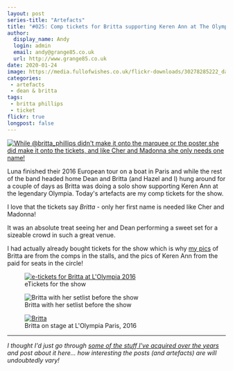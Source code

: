 ```yaml
---
layout: post
series-title: "Artefacts" 
title: "#025: Comp tickets for Britta supporting Keren Ann at The Olympia"
author:
  display_name: Andy
  login: admin
  email: andy@grange85.co.uk
  url: http://www.grange85.co.uk
date: 2020-01-24
image: https://media.fullofwishes.co.uk/flickr-downloads/30278285222_da54ae55fe_c.jpg
categories:
 - artefacts
 - dean & britta
tags:
 - britta phillips
 - ticket
flickr: true
longpost: false
---
```

<a data-flickr-embed="true" href="https://www.flickr.com/photos/grange85/30278285222/in/photolist-N8A8jo-H4Fzqo-9LnB33-9LnB8h-9LjPbp" title="While @britta_phillips didn&#x27;t make it onto the marquee or the poster she did make it onto the tickets, and like Cher and Madonna she only needs one name!"><img src="https://media.fullofwishes.co.uk/flickr-downloads/30278285222_da54ae55fe_c.jpg" alt="While @britta_phillips didn&#x27;t make it onto the marquee or the poster she did make it onto the tickets, and like Cher and Madonna she only needs one name!"></a>

Luna finished their 2016 European tour on a boat in Paris and while the rest of the band headed home Dean and Britta (and Hazel and I) hung around for a couple of days as Britta was doing a solo show supporting Keren Ann at the legendary Olympia. Today's artefacts are my comp tickets for the show.

I love that the tickets say _Britta_ - only her first name is needed like Cher and Madonna!

It was an absolute treat seeing her and Dean performing a sweet set for a sizeable crowd in such a great venue.

I had actually already bought tickets for the show which is why [my pics](https://www.flickr.com/photos/grange85/albums/72157675250349246) of Britta are from the comps in the stalls, and the pics of Keren Ann from the paid for seats in the circle!

<figure class="caption aligncenter"><a data-flickr-embed="true" href="https://www.flickr.com/photos/grange85/49433721433/in/dateposted-public/" title="e-tickets for Britta at L&#x27;Olympia 2016"><img src="https://live.staticflickr.com/65535/49433721433_70b1838b18_c.jpg" alt="e-tickets for Britta at L&#x27;Olympia 2016"></a><figcaption class="caption-text">eTickets for the show</figcaption></figure>

<figure class="caption aligncenter"><img src="https://media.fullofwishes.co.uk/09-britta-phillips/pictures/britta-getting-nervous-2016-10-15.jpg" alt="Britta with her setlist before the show" /><figcaption class="caption-text">Britta with her setlist before the show</figcaption></figure>

<figure class="caption aligncenter"><a data-flickr-embed="true" href="https://www.flickr.com/photos/grange85/29764173474/in/album-72157675250349246/" title="Britta"><img src="https://media.fullofwishes.co.uk/flickr-downloads/29764173474_49433864b9_b.jpg" alt="Britta"></a><figcaption class="caption-text">Britta on stage at L'Olympia Paris, 2016</figcaption></figure>

---

_I thought I'd just go through [some of the stuff I've acquired over the years](/category/artefacts/) and post about it here... how interesting the posts (and artefacts) are will undoubtedly vary!_

